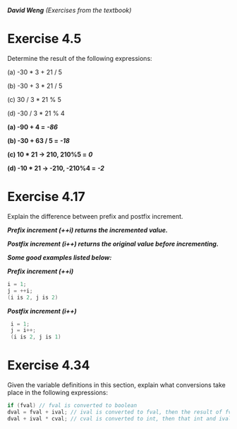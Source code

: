 _**David Weng**_ _\(Exercises from the textbook\)_

# Exercise 4.5

Determine the result of the following expressions:

\(a\) \-30 \* 3 \+ 21 / 5 

\(b\) \-30 \+ 3 \* 21 / 5

\(c\) 30 / 3 \* 21 % 5

\(d\) \-30 / 3 \* 21 % 4

**\(a\) \-90 \+ 4 =** _**\-86**_ 

**\(b\) \-30 \+ 63 / 5 =** _**\-18**_

**\(c\) 10 \* 21 \-&gt; 210, 210%5 =** _**0**_

**\(d\) \-10 \* 21 \-&gt; \-210, \-210%4 =** _**\-2**_

# Exercise 4.17

Explain the difference between prefix and postfix increment.

_**Prefix increment \(\+\+i\) returns the incremented value.**_

_**Postfix increment \(i\+\+\) returns the original value before incrementing.**_

_**Some good examples listed below:**_

_**Prefix increment \(\+\+i\)**_

```cpp
i = 1;
j = ++i;
(i is 2, j is 2)
```

_**Postfix increment \(i\+\+\)**_

```cpp
 i = 1;
 j = i++;
 (i is 2, j is 1)
```

# Exercise 4.34

Given the variable definitions in this section, explain what conversions take place in the following expressions:

```cpp
if (fval) // fval is converted to boolean
dval = fval + ival; // ival is converted to fval, then the result of fval add ival is converted to double.
dval + ival * cval; // cval is converted to int, then that int and ival is converted to double.
```

